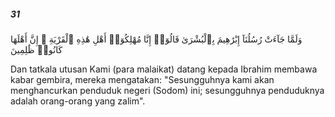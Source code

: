 ##### 31

<span class="ayah">وَلَمَّا جَآءَتْ رُسُلُنَآ إِبْرَٰهِيمَ بِٱلْبُشْرَىٰ قَالُوٓا۟ إِنَّا مُهْلِكُوٓا۟ أَهْلِ هَٰذِهِ ٱلْقَرْيَةِ ۖ إِنَّ أَهْلَهَا كَانُوا۟ ظَٰلِمِينَ</span>

<span class="ayah_translation">Dan tatkala utusan Kami (para malaikat) datang kepada Ibrahim membawa kabar gembira, mereka mengatakan: "Sesungguhnya kami akan menghancurkan penduduk negeri (Sodom) ini; sesungguhnya penduduknya adalah orang-orang yang zalim".</span>
